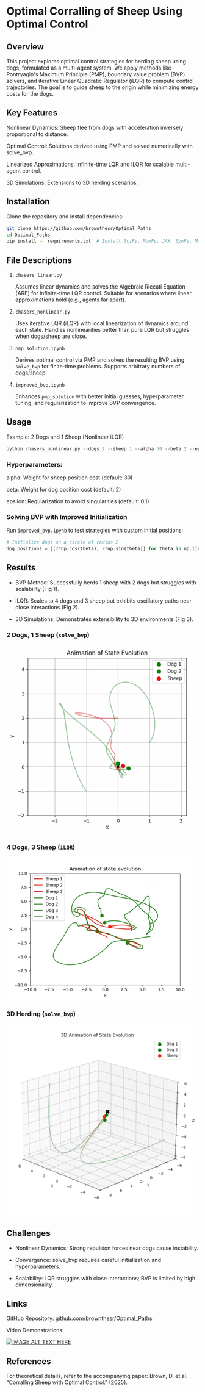 # Optimal Corralling of Sheep Using Optimal Control
## Overview
This project explores optimal control strategies for herding sheep using dogs, formulated as a multi-agent system. We apply methods like Pontryagin's Maximum Principle (PMP), boundary value problem (BVP) solvers, and iterative Linear Quadratic Regulator (iLQR) to compute control trajectories. The goal is to guide sheep to the origin while minimizing energy costs for the dogs.

## Key Features
Nonlinear Dynamics: Sheep flee from dogs with acceleration inversely proportional to distance.

Optimal Control: Solutions derived using PMP and solved numerically with solve_bvp.

Linearized Approximations: Infinite-time LQR and iLQR for scalable multi-agent control.

3D Simulations: Extensions to 3D herding scenarios.

## Installation
Clone the repository and install dependencies:

```bash
git clone https://github.com/brownthesr/Optimal_Paths
cd Optimal_Paths
pip install -r requirements.txt  # Install SciPy, NumPy, JAX, SymPy, Matplotlib
```
## File Descriptions
1. ```chasers_linear.py```

    Assumes linear dynamics and solves the Algebraic Riccati Equation (ARE) for infinite-time LQR control. Suitable for scenarios where linear approximations hold (e.g., agents far apart).

2. ```chasers_nonlinear.py```

    Uses iterative LQR (iLQR) with local linearization of dynamics around each state. Handles nonlinearities better than pure LQR but struggles when dogs/sheep are close.

3. ```pmp_solution.ipynb```

    Derives optimal control via PMP and solves the resulting BVP using ```solve_bvp``` for finite-time problems. Supports arbitrary numbers of dogs/sheep.

4. ```improved_bvp.ipynb```

    Enhances ```pmp_solution``` with better initial guesses, hyperparameter tuning, and regularization to improve BVP convergence.

## Usage
Example: 2 Dogs and 1 Sheep (Nonlinear iLQR)
```python
python chasers_nonlinear.py --dogs 2 --sheep 1 --alpha 30 --beta 2 --epsilon 0.1
```
### Hyperparameters:

alpha: Weight for sheep position cost (default: 30)

beta: Weight for dog position cost (default: 2)

epsilon: Regularization to avoid singularities (default: 0.1)

### Solving BVP with Improved Initialization
Run ```improved_bvp.ipynb``` to test strategies with custom initial positions:

```python
# Initialize dogs on a circle of radius 2
dog_positions = [[2*np.cos(theta), 2*np.sin(theta)] for theta in np.linspace(0, 2*np.pi, m)]
```
## Results
- BVP Method: Successfully herds 1 sheep with 2 dogs but struggles with scalability (Fig 1).

- iLQR: Scales to 4 dogs and 3 sheep but exhibits oscillatory paths near close interactions (Fig 2).

- 3D Simulations: Demonstrates extensibility to 3D environments (Fig 3).

### 2 Dogs, 1 Sheep (```solve_bvp```)
![Depiction of trajectories when there are 2 dogs and 1 sheep.](images/2Dogs1Sheep.png)
### 4 Dogs, 3 Sheep (```iLQR```)
![Depiction of trajectories for iLQR](images/4dog3sheep_linear.png)
### 3D Herding (```solve_bvp```)
![Depiction of trajectories in 3 dimensions](images/3d-dog-sheep.png)
## Challenges
- Nonlinear Dynamics: Strong repulsion forces near dogs cause instability.

- Convergence: solve_bvp requires careful initialization and hyperparameters.

- Scalability: LQR struggles with close interactions; BVP is limited by high dimensionality.

## Links
GitHub Repository: github.com/brownthesr/Optimal_Paths

Video Demonstrations: 

[![IMAGE ALT TEXT HERE](https://www.youtube.com/watch?v=AtLQeGqSamI/0.jpg)](https://www.youtube.com/watch?v=AtLQeGqSamI)

## References
For theoretical details, refer to the accompanying paper:
Brown, D. et al. "Corralling Sheep with Optimal Control." (2025).